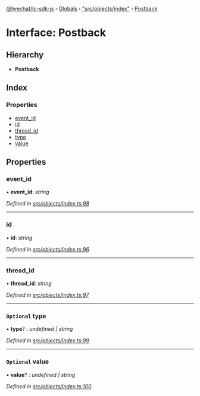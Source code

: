 [@livechat/lc-sdk-js](../README.md) › [Globals](../globals.md) › ["src/objects/index"](../modules/_src_objects_index_.md) › [Postback](_src_objects_index_.postback.md)

# Interface: Postback

## Hierarchy

* **Postback**

## Index

### Properties

* [event_id](_src_objects_index_.postback.md#event_id)
* [id](_src_objects_index_.postback.md#id)
* [thread_id](_src_objects_index_.postback.md#thread_id)
* [type](_src_objects_index_.postback.md#optional-type)
* [value](_src_objects_index_.postback.md#optional-value)

## Properties

###  event_id

• **event_id**: *string*

*Defined in [src/objects/index.ts:98](https://github.com/livechat/lc-sdk-js/blob/61db942/src/objects/index.ts#L98)*

___

###  id

• **id**: *string*

*Defined in [src/objects/index.ts:96](https://github.com/livechat/lc-sdk-js/blob/61db942/src/objects/index.ts#L96)*

___

###  thread_id

• **thread_id**: *string*

*Defined in [src/objects/index.ts:97](https://github.com/livechat/lc-sdk-js/blob/61db942/src/objects/index.ts#L97)*

___

### `Optional` type

• **type**? : *undefined | string*

*Defined in [src/objects/index.ts:99](https://github.com/livechat/lc-sdk-js/blob/61db942/src/objects/index.ts#L99)*

___

### `Optional` value

• **value**? : *undefined | string*

*Defined in [src/objects/index.ts:100](https://github.com/livechat/lc-sdk-js/blob/61db942/src/objects/index.ts#L100)*
